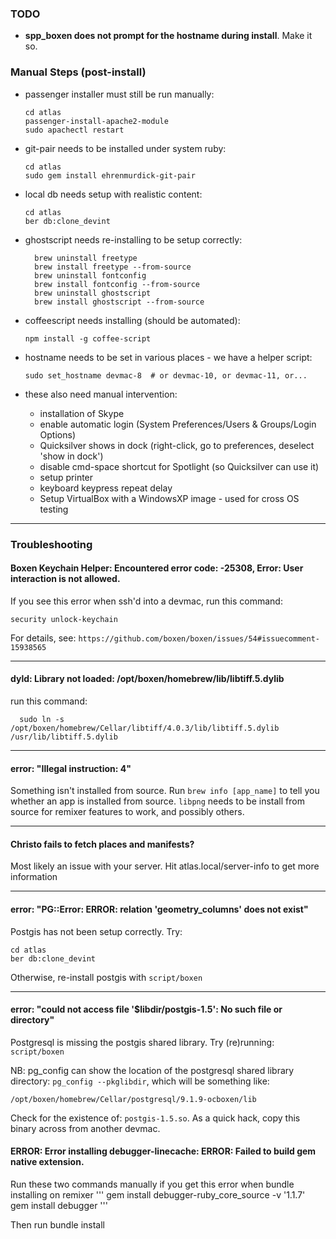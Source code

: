 ### TODO

- **spp_boxen does not prompt for the hostname during install**. Make it so.

### Manual Steps (post-install)

- passenger installer must still be run manually:
  ```
  cd atlas
  passenger-install-apache2-module
  sudo apachectl restart
  ```

- git-pair needs to be installed under system ruby:
  ```
  cd atlas
  sudo gem install ehrenmurdick-git-pair
  ```

- local db needs setup with realistic content:
  ```
  cd atlas
  ber db:clone_devint
  ```

- ghostscript needs re-installing to be setup correctly:
  ```
    brew uninstall freetype
    brew install freetype --from-source
    brew uninstall fontconfig
    brew install fontconfig --from-source
    brew uninstall ghostscript
    brew install ghostscript --from-source
  ```

- coffeescript needs installing (should be automated):
  ```
  npm install -g coffee-script
  ```

- hostname needs to be set in various places - we have a helper script:
  ```
  sudo set_hostname devmac-8  # or devmac-10, or devmac-11, or...
  ```

- these also need manual intervention:
  * installation of Skype
  * enable automatic login (System Preferences/Users & Groups/Login Options)
  * Quicksilver shows in dock (right-click, go to preferences, deselect 'show in dock') 
  * disable cmd-space shortcut for Spotlight (so Quicksilver can use it)
  * setup printer
  * keyboard keypress repeat delay
  * Setup VirtualBox with a WindowsXP image - used for cross OS testing

---

### Troubleshooting

#### Boxen Keychain Helper: Encountered error code: -25308, Error: User interaction is not allowed.

If you see this error when ssh'd into a devmac, run this command:
  ```
  security unlock-keychain
  ```

For details, see: `https://github.com/boxen/boxen/issues/54#issuecomment-15938565`

---

#### dyld: Library not loaded: /opt/boxen/homebrew/lib/libtiff.5.dylib

run this command:
  ```
    sudo ln -s /opt/boxen/homebrew/Cellar/libtiff/4.0.3/lib/libtiff.5.dylib /usr/lib/libtiff.5.dylib
  ```

---

#### error: "Illegal instruction: 4"

Something isn't installed from source. Run `brew info [app_name]` to tell you whether an app is installed from source. `libpng` needs to be install from source for remixer features to work, and possibly others.


---

#### Christo fails to fetch places and manifests?

Most likely an issue with your server. Hit atlas.local/server-info to get more information

---

#### error: "PG::Error: ERROR: relation 'geometry_columns' does not exist"

Postgis has not been setup correctly. Try:
  ```
  cd atlas
  ber db:clone_devint
  ```
Otherwise, re-install postgis with `script/boxen`

---

#### error: "could not access file '$libdir/postgis-1.5': No such file or directory"

Postgresql is missing the postgis shared library.
Try (re)running: `script/boxen`

NB: pg_config can show the location of the postgresql shared library directory: `pg_config --pkglibdir`, which will be something like:
  ```
  /opt/boxen/homebrew/Cellar/postgresql/9.1.9-ocboxen/lib
  ```

Check for the existence of: `postgis-1.5.so`. As a quick hack, copy this binary across from another devmac.

#### ERROR:  Error installing debugger-linecache: ERROR: Failed to build gem native extension.

Run these two commands manually if you get this error when bundle installing on remixer
'''
gem install debugger-ruby_core_source -v '1.1.7'
gem install debugger
'''

Then run bundle install


